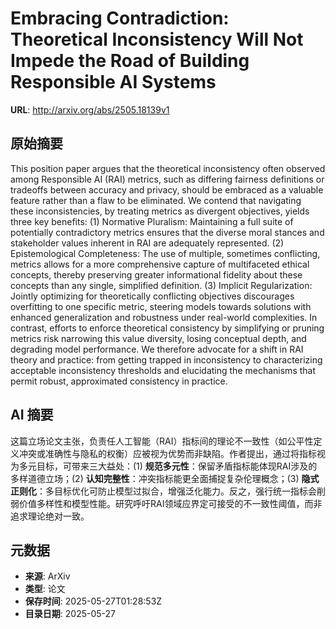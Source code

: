 # Embracing Contradiction: Theoretical Inconsistency Will Not Impede the Road of Building Responsible AI Systems

**URL**: http://arxiv.org/abs/2505.18139v1

## 原始摘要

This position paper argues that the theoretical inconsistency often observed
among Responsible AI (RAI) metrics, such as differing fairness definitions or
tradeoffs between accuracy and privacy, should be embraced as a valuable
feature rather than a flaw to be eliminated. We contend that navigating these
inconsistencies, by treating metrics as divergent objectives, yields three key
benefits: (1) Normative Pluralism: Maintaining a full suite of potentially
contradictory metrics ensures that the diverse moral stances and stakeholder
values inherent in RAI are adequately represented. (2) Epistemological
Completeness: The use of multiple, sometimes conflicting, metrics allows for a
more comprehensive capture of multifaceted ethical concepts, thereby preserving
greater informational fidelity about these concepts than any single, simplified
definition. (3) Implicit Regularization: Jointly optimizing for theoretically
conflicting objectives discourages overfitting to one specific metric, steering
models towards solutions with enhanced generalization and robustness under
real-world complexities. In contrast, efforts to enforce theoretical
consistency by simplifying or pruning metrics risk narrowing this value
diversity, losing conceptual depth, and degrading model performance. We
therefore advocate for a shift in RAI theory and practice: from getting trapped
in inconsistency to characterizing acceptable inconsistency thresholds and
elucidating the mechanisms that permit robust, approximated consistency in
practice.


## AI 摘要

这篇立场论文主张，负责任人工智能（RAI）指标间的理论不一致性（如公平性定义冲突或准确性与隐私的权衡）应被视为优势而非缺陷。作者提出，通过将指标视为多元目标，可带来三大益处：(1) **规范多元性**：保留矛盾指标能体现RAI涉及的多样道德立场；(2) **认知完整性**：冲突指标能更全面捕捉复杂伦理概念；(3) **隐式正则化**：多目标优化可防止模型过拟合，增强泛化能力。反之，强行统一指标会削弱价值多样性和模型性能。研究呼吁RAI领域应界定可接受的不一致性阈值，而非追求理论绝对一致。

## 元数据

- **来源**: ArXiv
- **类型**: 论文
- **保存时间**: 2025-05-27T01:28:53Z
- **目录日期**: 2025-05-27
